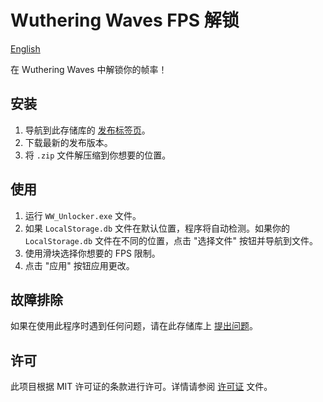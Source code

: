 # Wuthering Waves FPS 解锁
[English](README.md)

在 Wuthering Waves 中解锁你的帧率！

## 安装

1. 导航到此存储库的 [发布标签页](https://github.com/okisooo/wutheringwaves-fps-unlock/tree/main)。
2. 下载最新的发布版本。
3. 将 `.zip` 文件解压缩到你想要的位置。

## 使用

1. 运行 `WW_Unlocker.exe` 文件。
2. 如果 `LocalStorage.db` 文件在默认位置，程序将自动检测。如果你的 `LocalStorage.db` 文件在不同的位置，点击 "选择文件" 按钮并导航到文件。
3. 使用滑块选择你想要的 FPS 限制。
4. 点击 "应用" 按钮应用更改。

## 故障排除

如果在使用此程序时遇到任何问题，请在此存储库上 [提出问题](https://github.com/okisooo/wutheringwaves-fps-unlock/issues)。

## 许可

此项目根据 MIT 许可证的条款进行许可。详情请参阅 [许可证](LICENSE) 文件。